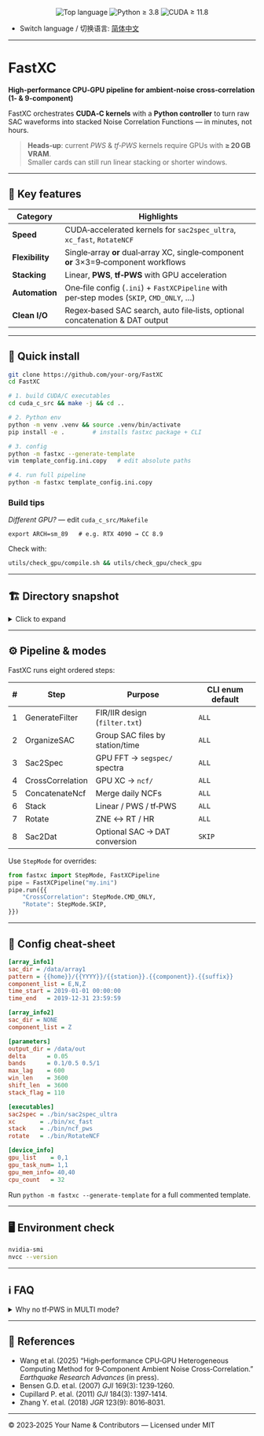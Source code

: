 <p align="center">
  <!-- 项目主要语言，自动统计 -->
  <img src="https://img.shields.io/github/languages/top/your-org/FastXC?logo=python" alt="Top language">

  <!-- Python 版本需求 -->
  <img src="https://img.shields.io/badge/Python-3.8%2B-blue?logo=python" alt="Python ≥ 3.8">

  <!-- CUDA 版本需求 -->
  <img src="https://img.shields.io/badge/CUDA-11.8%2B-green?logo=nvidia" alt="CUDA ≥ 11.8">
</p>



* Switch language / 切换语言: [简体中文](README.zh-CN.md)

---

# FastXC
**High‑performance CPU‑GPU pipeline for ambient‑noise cross‑correlation (1‑ & 9‑component)**

FastXC orchestrates **CUDA‑C kernels** with a **Python controller** to turn raw SAC waveforms
into stacked Noise Correlation Functions — in minutes, not hours.

> **Heads‑up**: current *PWS* & *tf‑PWS* kernels require GPUs with **≥ 20 GB VRAM**.  
> Smaller cards can still run linear stacking or shorter windows.

---

## 🚩 Key features
| Category | Highlights |
|----------|------------|
| **Speed** | CUDA‑accelerated kernels for `sac2spec_ultra`, `xc_fast`, `RotateNCF` |
| **Flexibility** | Single‑array **or** dual‑array XC, single‑component **or** 3×3=9‑component workflows |
| **Stacking** | Linear, **PWS**, **tf‑PWS** with GPU acceleration |
| **Automation** | One‑file config (`.ini`) + `FastXCPipeline` with per‑step modes (`SKIP`, `CMD_ONLY`, …) |
| **Clean I/O** | Regex‑based SAC search, auto file‑lists, optional concatenation & DAT output |

---

## 🌱 Quick install
```bash
git clone https://github.com/your-org/FastXC
cd FastXC

# 1. build CUDA/C executables
cd cuda_c_src && make -j && cd ..

# 2. Python env
python -m venv .venv && source .venv/bin/activate
pip install -e .        # installs fastxc package + CLI

# 3. config
python -m fastxc --generate-template
vim template_config.ini.copy   # edit absolute paths

# 4. run full pipeline
python -m fastxc template_config.ini.copy
```

### Build tips
*Different GPU?* — edit `cuda_c_src/Makefile`  
```
export ARCH=sm_89   # e.g. RTX 4090 → CC 8.9
```
Check with:
```bash
utils/check_gpu/compile.sh && utils/check_gpu/check_gpu
```

---

## 🏗 Directory snapshot
<details>
<summary>Click to expand</summary>

```text
cuda_c_src/          CUDA kernels + Makefiles
fastxc/              Python orchestrator
  ├─ cmd_generator/  build *.cmds.txt
  ├─ cmd_deployer/   dispatch commands
  ├─ list_generator/ build file‑lists
  └─ utils/          config parser, filter design, …
config/              example *.ini
run.py               minimal launcher
```
</details>

---

## ⚙️ Pipeline & modes
FastXC runs eight ordered steps:

| # | Step | Purpose | CLI enum default |
|---|------|---------|------------------|
| 1 | GenerateFilter     | FIR/IIR design (`filter.txt`)          | `ALL` |
| 2 | OrganizeSAC        | Group SAC files by station/time        | `ALL` |
| 3 | Sac2Spec           | GPU FFT → `segspec/` spectra           | `ALL` |
| 4 | CrossCorrelation   | GPU XC → `ncf/`                        | `ALL` |
| 5 | ConcatenateNcf     | Merge daily NCFs                       | `ALL` |
| 6 | Stack              | Linear / PWS / tf‑PWS                  | `ALL` |
| 7 | Rotate             | ZNE ↔ RT / HR                          | `ALL` |
| 8 | Sac2Dat            | Optional SAC → DAT conversion          | `SKIP` |

Use `StepMode` for overrides:

```python
from fastxc import StepMode, FastXCPipeline
pipe = FastXCPipeline("my.ini")
pipe.run({{
    "CrossCorrelation": StepMode.CMD_ONLY,
    "Rotate": StepMode.SKIP,
}})
```

---

## 📝 Config cheat‑sheet
```ini
[array_info1]
sac_dir = /data/array1
pattern = {{home}}/{{YYYY}}/{{station}}.{{component}}.{{suffix}}
component_list = E,N,Z
time_start = 2019-01-01 00:00:00
time_end   = 2019-12-31 23:59:59

[array_info2]
sac_dir = NONE
component_list = Z

[parameters]
output_dir = /data/out
delta      = 0.05
bands      = 0.1/0.5 0.5/1
max_lag    = 600
win_len    = 3600
shift_len  = 3600
stack_flag = 110

[executables]
sac2spec = ./bin/sac2spec_ultra
xc       = ./bin/xc_fast
stack    = ./bin/ncf_pws
rotate   = ./bin/RotateNCF

[device_info]
gpu_list    = 0,1
gpu_task_num= 1,1
gpu_mem_info= 40,40
cpu_count   = 32
```
Run `python -m fastxc --generate-template` for a full commented template.

---

## 🖥 Environment check
```bash
nvidia-smi
nvcc --version
```

---

## ℹ️ FAQ
<details><summary>Why no tf‑PWS in MULTI mode?</summary>
Early design assumed the GPU memory trade‑off; support is planned.
</details>

---

## 📜 References
* Wang et al. (2025) “High‑performance CPU‑GPU Heterogeneous Computing Method for 9‑Component Ambient Noise Cross‑Correlation.” *Earthquake Research Advances* (in press).  
* Bensen G.D. et al. (2007) *GJI* 169(3): 1239‑1260.  
* Cupillard P. et al. (2011) *GJI* 184(3): 1397‑1414.  
* Zhang Y. et al. (2018) *JGR* 123(9): 8016‑8031.

---

© 2023‑2025 Your Name & Contributors — Licensed under MIT
